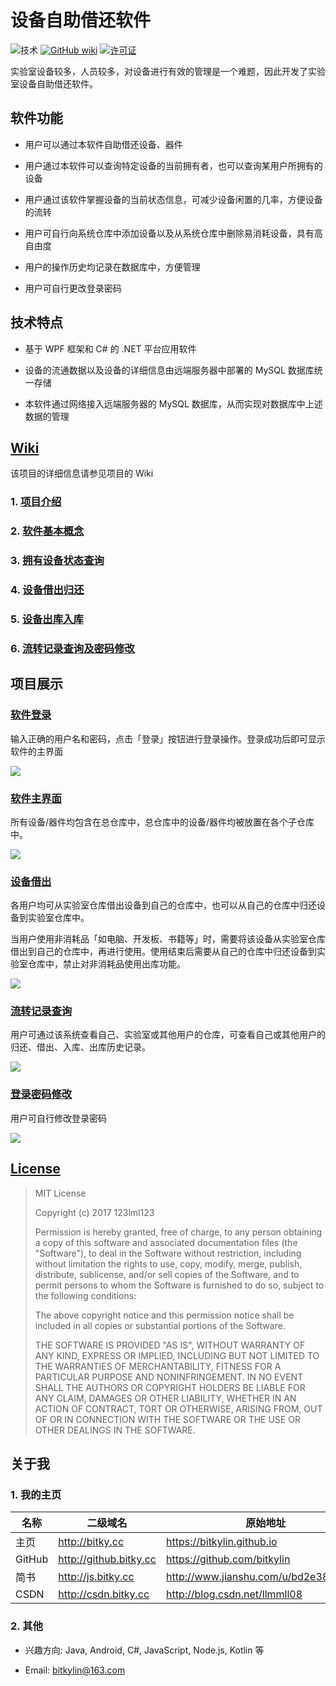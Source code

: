 # 设备自助借还软件

![技术](https://img.shields.io/badge/技术-WPF|MySQL-red.svg)
[![GitHub wiki](https://img.shields.io/badge/publish-Wiki-brightgreen.svg)](https://github.com/bitkylin/DeviceCirculationSystem/wiki)
[![许可证](https://img.shields.io/badge/许可证-MIT-blue.svg)](https://github.com/bitkylin/DeviceCirculationSystem/blob/master/LICENSE)

实验室设备较多，人员较多，对设备进行有效的管理是一个难题，因此开发了实验室设备自助借还软件。

## 软件功能

- 用户可以通过本软件自助借还设备、器件

- 用户通过本软件可以查询特定设备的当前拥有者，也可以查询某用户所拥有的设备

- 用户通过该软件掌握设备的当前状态信息，可减少设备闲置的几率，方便设备的流转

- 用户可自行向系统仓库中添加设备以及从系统仓库中删除易消耗设备，具有高自由度

- 用户的操作历史均记录在数据库中，方便管理

- 用户可自行更改登录密码

## 技术特点

- 基于 WPF 框架和 C# 的 .NET 平台应用软件

- 设备的流通数据以及设备的详细信息由远端服务器中部署的 MySQL 数据库统一存储

- 本软件通过网络接入远端服务器的 MySQL 数据库，从而实现对数据库中上述数据的管理

## [Wiki](https://github.com/bitkylin/DeviceCirculationSystem/wiki)

该项目的详细信息请参见项目的 Wiki

### 1. [项目介绍](https://github.com/bitkylin/DeviceCirculationSystem/wiki)

### 2. [软件基本概念](https://github.com/bitkylin/DeviceCirculationSystem/wiki/软件基本概念)

### 3. [拥有设备状态查询](https://github.com/bitkylin/DeviceCirculationSystem/wiki/拥有设备状态查询)

### 4. [设备借出归还](https://github.com/bitkylin/DeviceCirculationSystem/wiki/设备借出归还)

### 5. [设备出库入库](https://github.com/bitkylin/DeviceCirculationSystem/wiki/设备出库入库)

### 6. [流转记录查询及密码修改](https://github.com/bitkylin/DeviceCirculationSystem/wiki/流转记录查询及密码修改)


## 项目展示

### [软件登录](https://github.com/bitkylin/DeviceCirculationSystem/wiki)

输入正确的用户名和密码，点击「登录」按钮进行登录操作。登录成功后即可显示软件的主界面

![](./mdphoto/1.png)

### [软件主界面](https://github.com/bitkylin/DeviceCirculationSystem/wiki)

所有设备/器件均包含在总仓库中，总仓库中的设备/器件均被放置在各个子仓库中。

![](./mdphoto/2.png)

### [设备借出](https://github.com/bitkylin/DeviceCirculationSystem/wiki/设备借出归还)

各用户均可从实验室仓库借出设备到自己的仓库中，也可以从自己的仓库中归还设备到实验室仓库中。

当用户使用非消耗品「如电脑、开发板、书籍等」时，需要将该设备从实验室仓库借出到自己的仓库中，再进行使用。使用结束后需要从自己的仓库中归还设备到实验室仓库中，禁止对非消耗品使用出库功能。

![](./mdphoto/3.png)

### [流转记录查询](https://github.com/bitkylin/DeviceCirculationSystem/wiki/流转记录查询及密码修改)

用户可通过该系统查看自己、实验室或其他用户的仓库，可查看自己或其他用户的归还、借出、入库、出库历史记录。

![](./mdphoto/4.png)

### [登录密码修改](https://github.com/bitkylin/DeviceCirculationSystem/wiki/流转记录查询及密码修改)

用户可自行修改登录密码

![](./mdphoto/5.png)

## [License](https://github.com/bitkylin/DeviceCirculationSystem/blob/master/LICENSE)

> MIT License
> 
> Copyright (c) 2017 123lml123
> 
> Permission is hereby granted, free of charge, to any person obtaining a copy
> of this software and associated documentation files (the "Software"), to deal
> in the Software without restriction, including without limitation the rights
> to use, copy, modify, merge, publish, distribute, sublicense, and/or sell
> copies of the Software, and to permit persons to whom the Software is
> furnished to do so, subject to the following conditions:
> 
> The above copyright notice and this permission notice shall be included in all
> copies or substantial portions of the Software.
> 
> THE SOFTWARE IS PROVIDED "AS IS", WITHOUT WARRANTY OF ANY KIND, EXPRESS OR
> IMPLIED, INCLUDING BUT NOT LIMITED TO THE WARRANTIES OF MERCHANTABILITY,
> FITNESS FOR A PARTICULAR PURPOSE AND NONINFRINGEMENT. IN NO EVENT SHALL THE
> AUTHORS OR COPYRIGHT HOLDERS BE LIABLE FOR ANY CLAIM, DAMAGES OR OTHER
> LIABILITY, WHETHER IN AN ACTION OF CONTRACT, TORT OR OTHERWISE, ARISING FROM,
> OUT OF OR IN CONNECTION WITH THE SOFTWARE OR THE USE OR OTHER DEALINGS IN THE
> SOFTWARE.

## 关于我

### 1. 我的主页

名称|二级域名|原始地址
---|---|---
主页|http://bitky.cc|https://bitkylin.github.io
GitHub|http://github.bitky.cc|https://github.com/bitkylin
简书|http://js.bitky.cc|http://www.jianshu.com/u/bd2e386a6ea8
CSDN|http://csdn.bitky.cc|http://blog.csdn.net/llmmll08


### 2. 其他

- 兴趣方向: Java, Android, C#, JavaScript, Node.js, Kotlin 等

- Email: bitkylin@163.com
